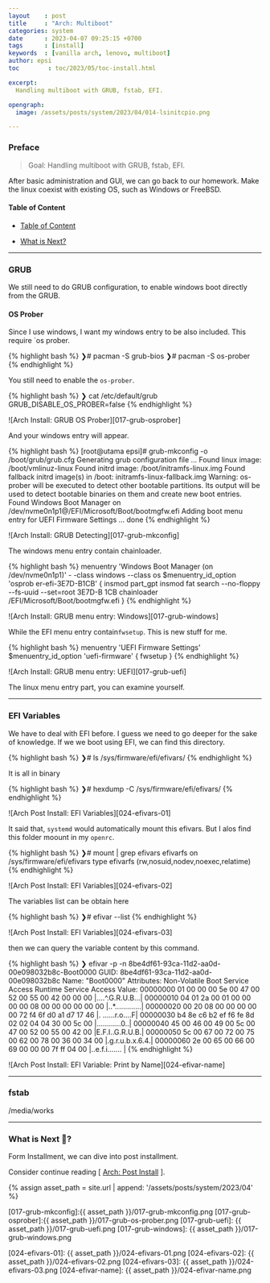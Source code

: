 ```yaml
---
layout    : post
title     : "Arch: Multiboot"
categories: system
date      : 2023-04-07 09:25:15 +0700
tags      : [install]
keywords  : [vanilla arch, lenovo, multiboot]
author: epsi
toc        : toc/2023/05/toc-install.html

excerpt:
  Handling multiboot with GRUB, fstab, EFI.

opengraph:
  image: /assets/posts/system/2023/04/014-lsinitcpio.png

---
```


### Preface

> Goal: Handling multiboot with GRUB, fstab, EFI.

After basic administration and GUI,
we can go back to our homework.
Make the linux coexist with existing OS,
such as Windows or FreeBSD.

<a name="toc"></a>

#### Table of Content

* [Table of Content](#toc)

* [What is Next?](#whats-next)

-- -- --

### GRUB

We still need to do GRUB configuration,
to enable windows boot directly from the GRUB.

#### OS Prober

Since I use windows,
I want my windows entry to be also included.
This require `os prober.

{% highlight bash %}
❯# pacman -S grub-bios
❯# pacman -S os-prober
{% endhighlight %}

You still need to enable the `os-prober`.

{% highlight bash %}
❯ cat /etc/default/grub
GRUB_DISABLE_OS_PROBER=false
{% endhighlight %}

![Arch Install: GRUB OS Prober][017-grub-osprober]

And your windows entry will appear.

{% highlight bash %}
[root@utama epsi]# grub-mkconfig -o /boot/grub/grub.cfg
Generating grub configuration file ...
Found linux image: /boot/vmlinuz-linux
Found initrd image: /boot/initramfs-linux.img
Found fallback initrd image(s) in /boot:  initramfs-linux-fallback.img
Warning: os-prober will be executed to detect other bootable partitions.
Its output will be used to detect bootable binaries on them and create new boot entries.
Found Windows Boot Manager on /dev/nvme0n1p1@/EFI/Microsoft/Boot/bootmgfw.efi
Adding boot menu entry for UEFI Firmware Settings ...
done
{% endhighlight %}

![Arch Install: GRUB Detecting][017-grub-mkconfig]

The windows menu entry contain chainloader.

{% highlight bash %}
menuentry 'Windows Boot Manager (on /dev/nvme0n1p1)' -
-class windows --class os $menuentry_id_option 'osprob
er-efi-3E7D-B1CB' {
        insmod part_gpt
        insmod fat
        search --no-floppy --fs-uuid --set=root 3E7D-B
1CB
        chainloader /EFI/Microsoft/Boot/bootmgfw.efi
}
{% endhighlight %}

![Arch Install: GRUB menu entry: Windows][017-grub-windows]

While the EFI menu entry contain`fwsetup`.
This is new stuff for me.

{% highlight bash %}
menuentry 'UEFI Firmware Settings' $menuentry_id_option 'uefi-firmware' {
        fwsetup
}
{% endhighlight %}

![Arch Install: GRUB menu entry: UEFI][017-grub-uefi]

The linux menu entry part, you can examine yourself.

-- -- --

### EFI Variables

We have to deal with EFI before.
I guess we need to go deeper for the sake of knowledge.
If we we boot using EFI,
we can find this directory.

{% highlight bash %}
❯# ls /sys/firmware/efi/efivars/
{% endhighlight %}

It is all in binary

{% highlight bash %}
❯# hexdump -C /sys/firmware/efi/efivars/
{% endhighlight %}

![Arch Post Install: EFI Variables][024-efivars-01]

It said that,
`systemd` would automatically mount this efivars.
But I alos find this folder moount in my `openrc`.

{% highlight bash %}
❯# mount | grep efivars
efivarfs on /sys/firmware/efi/efivars type efivarfs (rw,nosuid,nodev,noexec,relatime)
{% endhighlight %}

![Arch Post Install: EFI Variables][024-efivars-02]

The variables list can be obtain here

{% highlight bash %}
❯# efivar --list
{% endhighlight %}

![Arch Post Install: EFI Variables][024-efivars-03]

then we can query the variable content by this command.

{% highlight bash %}
❯ efivar -p -n 8be4df61-93ca-11d2-aa0d-00e098032b8c-Boot0000
GUID: 8be4df61-93ca-11d2-aa0d-00e098032b8c
Name: "Boot0000"
Attributes:
  Non-Volatile
  Boot Service Access
  Runtime Service Access
Value:
00000000  01 00 00 00 5e 00 47 00  52 00 55 00 42 00 00 00  |....^.G.R.U.B...|
00000010  04 01 2a 00 01 00 00 00  00 08 00 00 00 00 00 00  |..*.............|
00000020  00 20 08 00 00 00 00 00  72 f4 6f d0 a1 d7 17 46  |. ......r.o....F|
00000030  b4 8e c6 b2 ef f6 fe 8d  02 02 04 04 30 00 5c 00  |............0.\.|
00000040  45 00 46 00 49 00 5c 00  47 00 52 00 55 00 42 00  |E.F.I.\.G.R.U.B.|
00000050  5c 00 67 00 72 00 75 00  62 00 78 00 36 00 34 00  |\.g.r.u.b.x.6.4.|
00000060  2e 00 65 00 66 00 69 00  00 00 7f ff 04 00        |..e.f.i.......  |
{% endhighlight %}

![Arch Post Install: EFI Variable: Print by Name][024-efivar-name]


-- -- --

### fstab

/media/works

-- -- --

<a name="whats-next"></a>

### What is Next 🤔?

Form Installment, we can dive into post installment.

Consider continue reading [ [Arch: Post Install][local-whats-next] ].

[//]: <> ( -- -- -- links below -- -- -- )

{% assign asset_path = site.url | append: '/assets/posts/system/2023/04' %}

[local-whats-next]: /system/2023/04/05/arch-post-install.html

[017-grub-mkconfig]:{{ asset_path }}/017-grub-mkconfig.png
[017-grub-osprober]:{{ asset_path }}/017-grub-os-prober.png
[017-grub-uefi]:    {{ asset_path }}/017-grub-uefi.png
[017-grub-windows]: {{ asset_path }}/017-grub-windows.png

[024-efivars-01]:   {{ asset_path }}/024-efivars-01.png
[024-efivars-02]:   {{ asset_path }}/024-efivars-02.png
[024-efivars-03]:   {{ asset_path }}/024-efivars-03.png
[024-efivar-name]:  {{ asset_path }}/024-efivar-name.png
